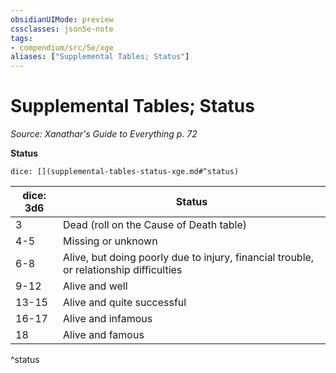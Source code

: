 ```yaml
---
obsidianUIMode: preview
cssclasses: json5e-note
tags:
- compendium/src/5e/xge
aliases: ["Supplemental Tables; Status"]
---
```

# Supplemental Tables; Status
*Source: Xanathar's Guide to Everything p. 72* 

**Status**

`dice: [](supplemental-tables-status-xge.md#^status)`

| dice: 3d6 | Status |
|-----------|--------|
| 3 | Dead (roll on the Cause of Death table) |
| 4-5 | Missing or unknown |
| 6-8 | Alive, but doing poorly due to injury, financial trouble, or relationship difficulties |
| 9-12 | Alive and well |
| 13-15 | Alive and quite successful |
| 16-17 | Alive and infamous |
| 18 | Alive and famous |
^status